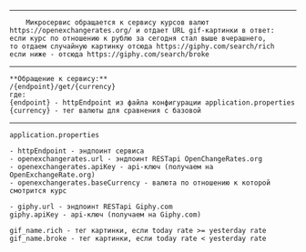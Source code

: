 
___
        Микросервис обращается к сервису курсов валют https://openexchangerates.org/ и отдает URL gif-картинки в ответ:
    если курс по отношению к рублю за сегодня стал выше вчерашнего,
    то отдаем случайную картинку отсюда https://giphy.com/search/rich
    если ниже - отсюда https://giphy.com/search/broke

___
    **Обращение к сервису:**
    /{endpoint}/get/{currency}
    где:
    {endpoint} - httpEndpoint из файла конфигурации application.properties
    {currency} - тег валюты для сравнения с базовой

___
    application.properties

    - httpEndpoint - эндпоинт сервиса
    - openexchangerates.url - эндпоинт RESTapi OpenChangeRates.org
    - openexchangerates.apiKey - api-ключ (получаем на OpenExchangeRate.org)
    - openexchangerates.baseCurrency - валюта по отношению к которой смотрится курс

    - giphy.url - эндпоинт RESTapi Giphy.com
    giphy.apiKey - api-ключ (получаем на Giphy.com)

    gif_name.rich - тег картинки, если today rate >= yesterday rate
    gif_name.broke - тег картинки, если today rate < yesterday rate